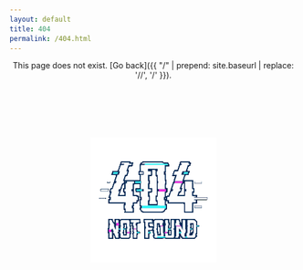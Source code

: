 ```yaml
---
layout: default
title: 404
permalink: /404.html
---
```



<div align="center">

This page does not exist. [Go back]({{ "/" | prepend: site.baseurl | replace: '//', '/' }}).

<div style="margin:20%">

![](/assets/404.gif)

</div>

</div>